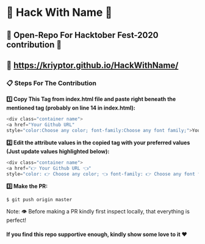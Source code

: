 # :metal: Hack With Name :metal: 
## :handshake: Open-Repo For Hacktober Fest-2020 contribution :handshake: 
## :link: https://kriyptor.github.io/HackWithName/
### :clipboard: Steps For The Contribution 
<strong>:one:  Copy This Tag from index.html file and paste right beneath the mentioned tag (probably on line 14 in index.html):</strong>
```h
<div class="container name">
<a href="Your Github URL" 
style="color:Choose any color; font-family:Choose any font family;">Your Name</a></div>
``` 
<strong>:two: Edit the attribute values in the copied tag with your preferred values (Just update values highlighted below):</strong>
```h
<div class="container name">
<a href="👉 Your Github URL 👈" 
style="color: 👉 Choose any color; 👈 font-family: 👉 Choose any font family; 👈">👉 Your Name 👈</a></div>
````
<strong>:three: Make the PR:</strong>
```h
$ git push origin master
```
Note: :eye: Before making a PR kindly first inspect locally, that everything is perfect!
#### If you find this repo supportive enough, kindly show some love to it :heart:
